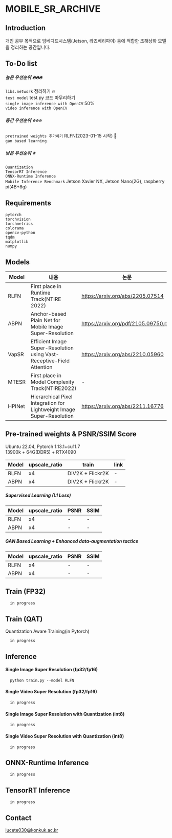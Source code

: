 # MOBILE_SR_ARCHIVE

## Introduction  
개인 공부 목적으로 임베디드시스템(Jetson, 라즈베리파이) 등에 적합한 초해상화 모델을 정리하는 공간입니다.  


## To-Do list
##### 높은 우선순위 🔥🔥🔥 
`libs.network` 정리하기 🔥  
`test model`  test.py 코드 마무리하기  
`single image inference with OpenCV` 50%   
`video inference with OpenCV`  

##### 중간 우선순위 ⭐⭐⭐
`pretrained weights 추가하기` RLFN(2023-01-15 시작)  🚀  
`gan based learning`  

##### 낮은 우선순위 ⭐
`Quantization`  
`TensorRT Inference`  
`ONNX-Runtime Inference`  
`Mobile Inference Benchmark`  Jetson Xavier NX, Jetson Nano(2G), raspberry pi(4B+8g)  


## Requirements
```
pytorch
torchvision
torchmetrics
colorama
opencv-python
tqdm
matplotlib
numpy
```

## Models
|Model|내용|논문|Code|progress|
|-------------|--------------|------------------|-------------|----|
|RLFN|First place in Runtime Track(NTIRE 2022)|https://arxiv.org/abs/2205.07514|https://github.com/bytedance/RLFN|O|
|ABPN|Anchor-based Plain Net for Mobile Image Super-Resolution|https://arxiv.org/pdf/2105.09750.pdf|-|O|
|VapSR|Efficient Image Super-Resolution using Vast-Receptive-Field Attention|https://arxiv.org/abs/2210.05960|https://github.com/zhoumumu/VapSR|X|
|MTESR|First place in Model Complexity Track(NTIRE2022)|-|https://github.com/sunny2109/MobileSR-NTIRE2022|X|
|HPINet|Hierarchical Pixel Integration for Lightweight Image Super-Resolution|https://arxiv.org/abs/2211.16776|https://github.com/passerer/hpinet|X|



## Pre-trained weights & PSNR/SSIM Score
Ubuntu 22.04, Pytorch 1.13.1+cu11.7  
13900k + 64G(DDR5) + RTX4090  


|Model|upscale_ratio|train|link|
|-------------|--------------|------------------|------------------|
|RLFN|x4|DIV2K + Flickr2K|-|
|ABPN|x4|DIV2K + Flickr2K|-|



##### Supervised Learning (L1 Loss)
|Model|upscale_ratio|PSNR|SSIM|
|-----|-------------|----|----|
|RLFN|x4|-|-|
|ABPN|x4|-|-|

##### GAN Based Learning + Enhanced data-augmentation tactics  
|Model|upscale_ratio|PSNR|SSIM|
|-----|-------------|----|----|
|RLFN|x4|-|-|
|ABPN|x4|-|-|


## Train (FP32)
```
  in progress
```

## Train (QAT) 
Quantization Aware Training(in Pytorch)  
```
  in progress
```

## Inference
#### Single Image Super Resolution (fp32/fp16)
```
  python train.py --model RLFN
```
#### Single Video Super Resolution (fp32/fp16)
```
  in progress
```
#### Single Image Super Resolution with Quantization (int8)
```
  in progress
 ```
#### Single Video Super Resolution with Quantization (int8)
```
  in progress
```
## ONNX-Runtime Inference
```
  in progress
```
## TensorRT Inference
```
  in progress
```
## Contact
lucete030@konkuk.ac.kr  
